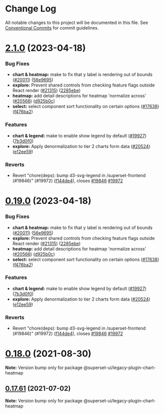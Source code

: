 # Change Log

All notable changes to this project will be documented in this file.
See [Conventional Commits](https://conventionalcommits.org) for commit guidelines.

# [2.1.0](https://github.com/apache-superset/superset-ui/compare/v2021.41.0...v2.1.0) (2023-04-18)

### Bug Fixes

- **chart & heatmap:** make to fix that y label is rendering out of bounds ([#20011](https://github.com/apache-superset/superset-ui/issues/20011)) ([56e9695](https://github.com/apache-superset/superset-ui/commit/56e96950c17ec65ef18cedfb2ed6591796a96cfc))
- **explore:** Prevent shared controls from checking feature flags outside React render ([#21315](https://github.com/apache-superset/superset-ui/issues/21315)) ([2285ebe](https://github.com/apache-superset/superset-ui/commit/2285ebe72ec4edded6d195052740b7f9f13d1f1b))
- **heatmap:** add detail descriptions for heatmap 'normalize across' ([#20566](https://github.com/apache-superset/superset-ui/issues/20566)) ([d925b0c](https://github.com/apache-superset/superset-ui/commit/d925b0c8835fb1773b80298a3de1bdc368c88850))
- **select:** select component sort functionality on certain options ([#17638](https://github.com/apache-superset/superset-ui/issues/17638)) ([f476ba2](https://github.com/apache-superset/superset-ui/commit/f476ba23a279cb87a94ad3075e035cad0ae264b6))

### Features

- **chart & legend:** make to enable show legend by default ([#19927](https://github.com/apache-superset/superset-ui/issues/19927)) ([7b3d0f0](https://github.com/apache-superset/superset-ui/commit/7b3d0f040b050905f7d0901d0227f1cd6b761b56))
- **explore:** Apply denormalization to tier 2 charts form data ([#20524](https://github.com/apache-superset/superset-ui/issues/20524)) ([e12ee59](https://github.com/apache-superset/superset-ui/commit/e12ee59b13822241dca8d8015f1222c477edd4f3))

### Reverts

- Revert "chore(deps): bump d3-svg-legend in /superset-frontend (#19846)" (#19972) ([f144de4](https://github.com/apache-superset/superset-ui/commit/f144de4ee2bf213bb7e17f903bd3975d504c4136)), closes [#19846](https://github.com/apache-superset/superset-ui/issues/19846) [#19972](https://github.com/apache-superset/superset-ui/issues/19972)

# [0.19.0](https://github.com/apache-superset/superset-ui/compare/v2021.41.0...v0.19.0) (2023-04-18)

### Bug Fixes

- **chart & heatmap:** make to fix that y label is rendering out of bounds ([#20011](https://github.com/apache-superset/superset-ui/issues/20011)) ([56e9695](https://github.com/apache-superset/superset-ui/commit/56e96950c17ec65ef18cedfb2ed6591796a96cfc))
- **explore:** Prevent shared controls from checking feature flags outside React render ([#21315](https://github.com/apache-superset/superset-ui/issues/21315)) ([2285ebe](https://github.com/apache-superset/superset-ui/commit/2285ebe72ec4edded6d195052740b7f9f13d1f1b))
- **heatmap:** add detail descriptions for heatmap 'normalize across' ([#20566](https://github.com/apache-superset/superset-ui/issues/20566)) ([d925b0c](https://github.com/apache-superset/superset-ui/commit/d925b0c8835fb1773b80298a3de1bdc368c88850))
- **select:** select component sort functionality on certain options ([#17638](https://github.com/apache-superset/superset-ui/issues/17638)) ([f476ba2](https://github.com/apache-superset/superset-ui/commit/f476ba23a279cb87a94ad3075e035cad0ae264b6))

### Features

- **chart & legend:** make to enable show legend by default ([#19927](https://github.com/apache-superset/superset-ui/issues/19927)) ([7b3d0f0](https://github.com/apache-superset/superset-ui/commit/7b3d0f040b050905f7d0901d0227f1cd6b761b56))
- **explore:** Apply denormalization to tier 2 charts form data ([#20524](https://github.com/apache-superset/superset-ui/issues/20524)) ([e12ee59](https://github.com/apache-superset/superset-ui/commit/e12ee59b13822241dca8d8015f1222c477edd4f3))

### Reverts

- Revert "chore(deps): bump d3-svg-legend in /superset-frontend (#19846)" (#19972) ([f144de4](https://github.com/apache-superset/superset-ui/commit/f144de4ee2bf213bb7e17f903bd3975d504c4136)), closes [#19846](https://github.com/apache-superset/superset-ui/issues/19846) [#19972](https://github.com/apache-superset/superset-ui/issues/19972)

# [0.18.0](https://github.com/apache-superset/superset-ui/compare/v0.17.87...v0.18.0) (2021-08-30)

**Note:** Version bump only for package @superset-ui/legacy-plugin-chart-heatmap

## [0.17.61](https://github.com/apache-superset/superset-ui/compare/v0.17.60...v0.17.61) (2021-07-02)

**Note:** Version bump only for package @superset-ui/legacy-plugin-chart-heatmap
